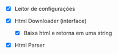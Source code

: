 

- [x] Leitor de configurações
- [x] Html Downloader (interface)
  - [x] Baixa html e retorna em uma string
- [x] Html Parser




